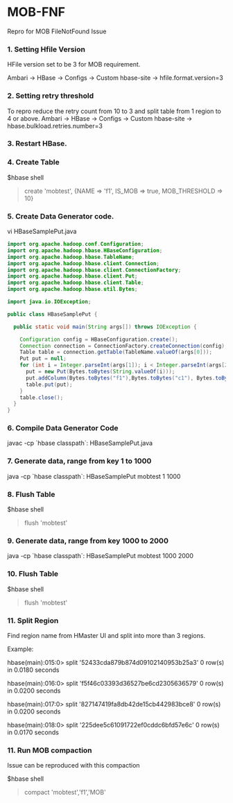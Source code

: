 # MOB-FNF
Repro for MOB FileNotFound Issue

### 1. Setting Hfile Version
HFile version set to be 3 for MOB requirement.

Ambari -> HBase -> Configs -> Custom hbase-site -> hfile.format.version=3

### 2. Setting retry threshold
To repro reduce the retry count from 10 to 3 and split table from 1 region to 4 or above.
Ambari -> HBase -> Configs -> Custom hbase-site -> hbase.bulkload.retries.number=3

### 3. Restart HBase.

### 4. Create Table
$hbase shell
>create 'mobtest', {NAME => 'f1', IS_MOB => true, MOB_THRESHOLD => 10}

### 5. Create Data Generator code.

vi HBaseSamplePut.java

```java
import org.apache.hadoop.conf.Configuration;
import org.apache.hadoop.hbase.HBaseConfiguration;
import org.apache.hadoop.hbase.TableName;
import org.apache.hadoop.hbase.client.Connection;
import org.apache.hadoop.hbase.client.ConnectionFactory;
import org.apache.hadoop.hbase.client.Put;
import org.apache.hadoop.hbase.client.Table;
import org.apache.hadoop.hbase.util.Bytes;

import java.io.IOException;

public class HBaseSamplePut {

  public static void main(String args[]) throws IOException {

    Configuration config = HBaseConfiguration.create();
    Connection connection = ConnectionFactory.createConnection(config);
    Table table = connection.getTable(TableName.valueOf(args[0]));
    Put put = null;
    for (int i = Integer.parseInt(args[1]); i < Integer.parseInt(args[2]); i++){
      put = new Put(Bytes.toBytes(String.valueOf(i)));
      put.addColumn(Bytes.toBytes("f1"),Bytes.toBytes("c1"), Bytes.toBytes("Data missing from MOB enabled CFs"));
      table.put(put);
    }
    table.close();
  }
}
````

### 6. Compile Data Generator Code

javac -cp \`hbase classpath\`: HBaseSamplePut.java


### 7. Generate data, range from key 1 to 1000

java -cp \`hbase classpath\`: HBaseSamplePut mobtest 1 1000

### 8. Flush Table

$hbase shell
> flush 'mobtest'

### 9. Generate data, range from key 1000 to 2000

java -cp \`hbase classpath\`: HBaseSamplePut mobtest 1000 2000

### 10. Flush Table

$hbase shell
> flush 'mobtest'

### 11. Split Region

 Find region name from HMaster UI and split into more than 3 regions.

Example:

hbase(main):015:0> split '52433cda879b874d09102140953b25a3'
0 row(s) in 0.0180 seconds

hbase(main):016:0> split 'f5f46c03393d36527be6cd2305636579'
0 row(s) in 0.0200 seconds

hbase(main):017:0> split '827147419fa8db42de15cb442983bce8'
0 row(s) in 0.0200 seconds

hbase(main):018:0> split '225dee5c61091722ef0cddc6bfd57e6c'
0 row(s) in 0.0170 seconds


### 11. Run MOB compaction
Issue can be reproduced with this compaction

$hbase shell
>compact 'mobtest','f1','MOB'
